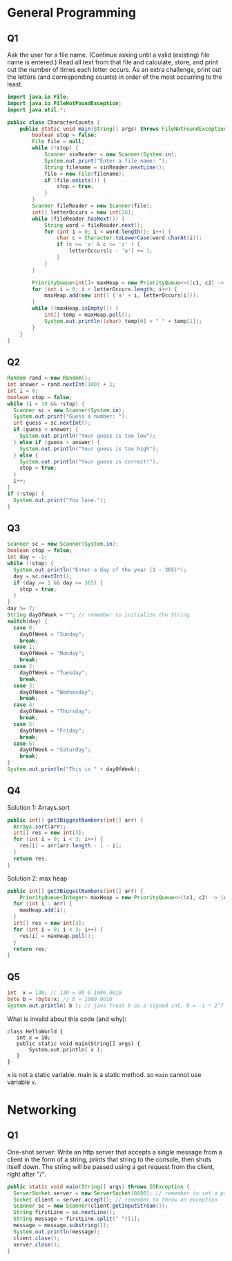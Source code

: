 # General Programming

## Q1

Ask the user for a file name.  (Continue asking until a valid (existing) file name is entered.)  Read all text from that file and calculate, store, and print out the number of times each letter occurs.  As an extra challenge, print out the letters (and corresponding counts) in order of the most occurring to the least.

```java
import java.io.File;
import java.io.FileNotFoundException;
import java.util.*;

public class CharacterCounts {
    public static void main(String[] args) throws FileNotFoundException {
        boolean stop = false;
        File file = null;
        while (!stop) {
            Scanner sinReader = new Scanner(System.in);
            System.out.print("Enter a file name: ");
            String filename = sinReader.nextLine();
            file = new File(filename);
            if (file.exists()) {
                stop = true;
            }
        }
        Scanner fileReader = new Scanner(file);
        int[] letterOccurs = new int[26];
        while (fileReader.hasNext()) {
            String word = fileReader.next();
            for (int i = 0; i < word.length(); i++) {
                char c = Character.toLowerCase(word.charAt(i));
                if (c >= 'a' & c <= 'z' ) {
                    letterOccurs[c - 'a'] += 1;
                }
            }
        }

        PriorityQueue<int[]> maxHeap = new PriorityQueue<>((c1, c2) -> (c2[1] - c1[1]));
        for (int i = 0; i < letterOccurs.length; i++) {
            maxHeap.add(new int[] {'a' + i, letterOccurs[i]});
        }
        while (!maxHeap.isEmpty()) {
            int[] temp = maxHeap.poll();
            System.out.println((char) temp[0] + " " + temp[1]);
        }
    }
}
```

## Q2

```java
Random rand = new Random();
int answer = rand.nextInt(100) + 1;
int i = 0;
boolean stop = false;
while (i < 10 && !stop) {
  Scanner sc = new Scanner(System.in);
  System.out.print("Guess a number: ");
  int guess = sc.nextInt();
  if (guess < answer) {
    System.out.println("Your guess is too low");
  } else if (guess > answer) {
    System.out.println("Your guess is too high");
  } else {
    System.out.println("Your guess is correct!");
    stop = true;
  }
  i++;
}
if (!stop) {
  System.out.print("You lose.");
}
```

## Q3

```java
Scanner sc = new Scanner(System.in);
boolean stop = false;
int day = -1;
while (!stop) {
  System.out.println("Enter a day of the year (1 - 365)");
  day = sc.nextInt();
  if (day >= 1 && day <= 365) {
    stop = true;
  }
}
day %= 7;
String dayOfWeek = ""; // remember to initialize the String
switch(day) {
  case 0:
    dayOfWeek = "Sunday";
    break;
  case 1:
    dayOfWeek = "Monday";
    break;
  case 2:
    dayOfWeek = "Tuesday";
    break;
  case 3:
    dayOfWeek = "Wednesday";
    break;
  case 4:
    dayOfWeek = "Thursday";
    break;
  case 5:
    dayOfWeek = "Friday";
    break;
  case 6:
    dayOfWeek = "Saturday";
    break;
}
System.out.println("This is " + dayOfWeek);
```

## Q4

Solution 1: Arrays.sort

```java
public int[] get3BiggestNumbers(int[] arr) {
  Arrays.sort(arr);
  int[] res = new int[3];
  for (int i = 0; i < 3; i++) {
    res[i] = arr[arr.length - 1 - i];
  }
  return res;
}
```

Solution 2: max heap

```java
public int[] get3BiggestNumbers(int[] arr) {
	PriorityQueue<Integer> maxHeap = new PriorityQueue<>((c1, c2) -> (c2 - c1));
  for (int i : arr) {
    maxHeap.add(i);
  }
  int[] res = new int[3];
  for (int i = 0; i < 3; i++) {
    res[i] = maxHeap.poll();
  }
  return res;
}
```

## Q5

```java
int  x = 130; // 130 = 0b 0 1000 0010
byte b = (byte)x; // b = 1000 0010
System.out.println( b ); // java treat b as a signed int, b = -1 * 2^7 + 1 * 2^1 = -126
```

What is invalid about this code (and why):

```
class HelloWorld {
   int x = 10;
   public static void main(String[] args) {
       System.out.println( x );
   }
}
```

x is not a static variable. main is a static method. so `main` cannot use variable `x`.

# Networking

## Q1

One-shot server: Write an http server that accepts a single message from a client in the form of a string, prints that string to the console, then shuts itself down. The string will be passed using a get request from the client, right after "/".

```java
public static void main(String[] args) throws IOException {
  ServerSocket server = new ServerSocket(8080); // remember to set a port number + throw an exception
  Socket client = server.accept(); // remember to throw an exception
  Scanner sc = new Scanner(client.getInputStream());
  String firstLine = sc.nextLine();
  String message = firstLine.split(" ")[1];
  message = message.substring(1);
  System.out.println(message);
  client.close();
  server.close();
}
```


